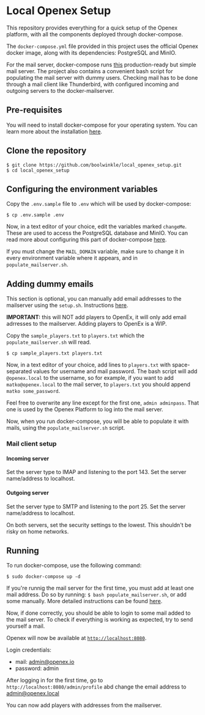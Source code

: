 
# Local Openex Setup
This repository provides everything for a quick setup of the Openex platform,
with all the components deployed through docker-compose.

The ```docker-compose.yml``` file provided in this project uses the official Openex 
docker image, along with its dependencies: PostgreSQL and MinIO.

For the mail server, docker-compose runs 
[this](https://github.com/docker-mailserver/docker-mailserver)
production-ready but simple mail server. The project also contains a convenient
bash script for populating the mail server with dummy users. Checking mail has to
be done through a mail client like Thunderbird, with configured incoming and outgoing
servers to the docker-mailserver.

## Pre-requisites
You will need to install docker-compose for your operating system.
You can learn more about the installation 
[here](https://docs.docker.com/compose/install).

## Clone the repository
```
$ git clone https://github.com/boolwinkle/local_openex_setup.git
$ cd local_openex_setup
```

## Configuring the environment variables
Copy the ```.env.sample``` file to ```.env``` which will be used by docker-compose:
```
$ cp .env.sample .env
```

Now, in a text editor of your choice, edit the variables marked ```changeMe```.
These are used to access the PostgreSQL database and MinIO. 
You can read more about configuring this part of docker-compose
[here](https://github.com/OpenEx-Platform/docker).

If you must change the 
```MAIL_DOMAIN``` 
variable, make sure to change it in every environment variable where it appears, 
and in ```populate_mailserver.sh```.

## Adding dummy emails
This section is optional, you can manually add email addresses to the mailserver using the ```setup.sh```. 
Instructions [here](https://github.com/docker-mailserver/docker-mailserver#get-up-and-running).

**IMPORTANT:** this will NOT add players to OpenEx, it will only add email adrresses to the mailserver. Adding players to OpenEx is a WIP.


Copy the ```sample_players.txt``` to ```players.txt``` which the 
```populate_mailserver.sh``` will read.
```
$ cp sample_players.txt players.txt
```

Now, in a text editor of your choice, add lines to ```players.txt``` with space-separated 
values for username and mail password. The bash script will add
```@openex.local``` to the username, so for example, if you want to add 
```matko@openex.local``` to the mail server, to ```players.txt``` you should append
```matko some_password```.

Feel free to overwrite any line
except for the first one, ```admin adminpass```. That one is used by the Openex
Platform to log into the mail server.

Now, when you run docker-compose, you will be able to populate it with mails,
using the ```populate_mailserver.sh``` script.

### Mail client setup
#### Incoming server
Set the server type to IMAP and listening to the port 143.
Set the server name/address to localhost.

#### Outgoing server
Set the server type to SMTP and listening to the port 25.
Set the server name/address to localhost.


On both servers, set the security settings to the lowest. This shouldn't be risky on home
networks.


## Running
To run docker-compose, use the following command:
```
$ sudo docker-compose up -d
```
If you're runnig the mail server for the first time, you must add at least one
mail address. Do so by running:
```$ bash populate_mailserver.sh```, or add some manually. More detailed instructions
can be found
[here](https://github.com/docker-mailserver/docker-mailserver#starting-for-the-first-time).

Now, if done correctly, you should be able to login to some mail added
to the mail server. To check if everything is working as expected, try to send yourself
a mail.

Openex will now be available at [```http://localhost:8080```](http://localhost:8080/).

Login credentials:
 - mail: admin@openex.io
 - password: admin

After logging in for the first time, go to ```http://localhost:8080/admin/profile``` abd change the email address to admin@openex.local

 You can now add players with addresses from the mailserver. 


